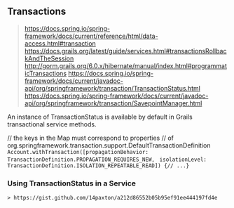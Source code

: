 ## Transactions
   > https://docs.spring.io/spring-framework/docs/current/reference/html/data-access.html#transaction
   > https://docs.grails.org/latest/guide/services.html#transactionsRollbackAndTheSession
   > http://gorm.grails.org/6.0.x/hibernate/manual/index.html#programmaticTransactions
   > https://docs.spring.io/spring-framework/docs/current/javadoc-api/org/springframework/transaction/TransactionStatus.html
   > https://docs.spring.io/spring-framework/docs/current/javadoc-api/org/springframework/transaction/SavepointManager.html
 
 An instance of TransactionStatus is available by default in Grails transactional service methods.
 
  // the keys in the Map must correspond to properties
  // of org.springframework.transaction.support.DefaultTransactionDefinition
     `Account.withTransaction([propagationBehavior: TransactionDefinition.PROPAGATION_REQUIRES_NEW,`
                        ` isolationLevel: TransactionDefinition.ISOLATION_REPEATABLE_READ]) {// ...}`
                        
 ### Using TransactionStatus in a Service
    > https://gist.github.com/14paxton/a212d86552b05b95ef91ee444197fd4e
